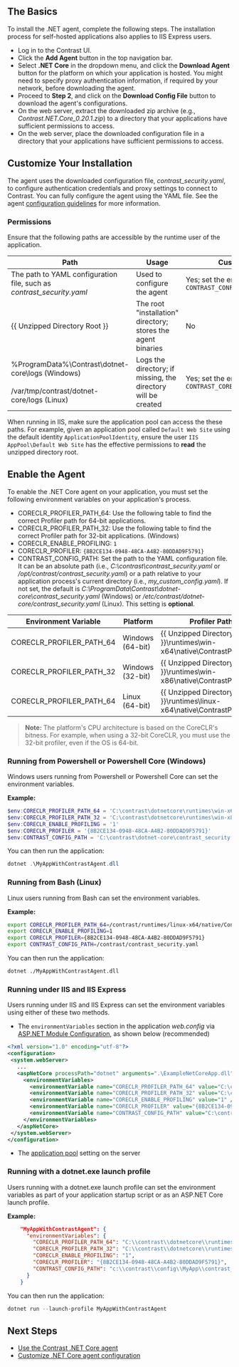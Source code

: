 
<!--
title: "Contrast .NET Core Agent Installation"
description: "Contrast .NET Core agent installation instructions"
tags: "installation agent .NET Core windows linux"
-->

## The Basics

To install the .NET agent, complete the following steps. The installation process for self-hosted applications also applies to IIS Express users.

* Log in to the Contrast UI.
* Click the **Add Agent** button in the top navigation bar.
* Select **.NET Core** in the dropdown menu, and click the **Download Agent** button for the platform on which your application is hosted. You might need to specify proxy authentication information, if required by your network, before downloading the agent.
* Proceed to **Step 2**, and click on the **Download Config File** button to download the agent's configurations.
* On the web server, extract the downloaded zip archive (e.g., *Contrast.NET.Core_0.20.1.zip*) to a directory that your applications have sufficient permissions to access.
* On the web server, place the downloaded configuration file in a directory that your applications have sufficient permissions to access.

## Customize Your Installation

The agent uses the downloaded configuration file, *contrast_security.yaml*, to configure authentication credentials and proxy settings to connect to Contrast. You can fully configure the agent using the YAML file. See the agent [configuration guidelines](installation-netcoreconfig.html#netcore-yaml) for more information.

### Permissions

Ensure that the following paths are accessible by the runtime user of the application.

| Path | Usage | Customizable | Permissions |
| -- | -- | -- | -- |
| The path to YAML configuration file, such as *contrast_security.yaml* | Used to configure the agent | Yes; set the environment variable `CONTRAST_CONFIG_PATH` | Read |
| \{\{ Unzipped Directory Root \}\} | The root "installation" directory; stores the agent binaries | No | Read |
| %ProgramData%\Contrast\dotnet-core\logs (Windows) <br><br> /var/tmp/contrast/dotnet-core/logs (Linux) | Logs the directory; if missing, the directory will be created | Yes; set the environment variable `CONTRAST_CORECLR_LOGS_DIRECTORY` | Read/Write <br> (or inherited from a parent directory) |

When running in IIS, make sure the application pool can access the these paths. For example, given an application pool called `Default Web Site` using the default identity `ApplicationPoolIdentity`, ensure the user `IIS AppPool\Default Web Site` has the effective permissions to **read** the unzipped directory root.

## Enable the Agent

To enable the .NET Core agent on your application, you must set the following environment variables on your application's process.

* CORECLR_PROFILER_PATH_64: Use the following table to find the correct Profiler path for 64-bit applications.
* CORECLR_PROFILER_PATH_32: Use the following table to find the correct Profiler path for 32-bit applications. (Windows)
* CORECLR_ENABLE_PROFILING: `1`
* CORECLR_PROFILER: `{8B2CE134-0948-48CA-A4B2-80DDAD9F5791}`
* CONTRAST_CONFIG_PATH: Set the path to the YAML configuration file. It can be an absolute path (i.e., *C:\contrast\contrast_security.yaml* or */opt/contrast/contrast_security.yaml*) or a path relative to your application process's current directory (i.e., *my_custom_config.yaml*). If not set, the default is *C:\ProgramData\Contrast\dotnet-core\contrast_security.yaml* (Windows) or */etc/contrast/dotnet-core/contrast_security.yaml* (Linux). This setting is **optional**.


| Environment Variable | Platform | Profiler Path |
|--|--|--|
| CORECLR_PROFILER_PATH_64 | Windows (64-bit) | \{\{ Unzipped Directory Root \}\}\runtimes\win-x64\native\ContrastProfiler.dll |
| CORECLR_PROFILER_PATH_32 | Windows (32-bit) | \{\{ Unzipped Directory Root \}\}\runtimes\win-x86\native\ContrastProfiler.dll |
| CORECLR_PROFILER_PATH_64 | Linux (64-bit) | \{\{ Unzipped Directory Root \}\}\runtimes\linux-x64\native\ContrastProfiler.so |


> **Note:** The platform's CPU architecture is based on the CoreCLR's bitness. For example, when using a 32-bit CoreCLR, you must use the 32-bit profiler, even if the OS is 64-bit.

### Running from Powershell or Powershell Core (Windows)

Windows users running from Powershell or Powershell Core can set the environment variables.

**Example:**

```powershell
$env:CORECLR_PROFILER_PATH_64 = 'C:\contrast\dotnetcore\runtimes\win-x64\native\ContrastProfiler.dll'
$env:CORECLR_PROFILER_PATH_32 = 'C:\contrast\dotnetcore\runtimes\win-x86\native\ContrastProfiler.dll'
$env:CORECLR_ENABLE_PROFILING = '1'
$env:CORECLR_PROFILER = '{8B2CE134-0948-48CA-A4B2-80DDAD9F5791}'
$env:CONTRAST_CONFIG_PATH = 'C:\contrast\dotnet-core\contrast_security.yaml'
```

You can then run the application:

```powershell
dotnet .\MyAppWithContrastAgent.dll
```

### Running from Bash (Linux)

Linux users running from Bash can set the environment variables.

**Example:**

```bash
export CORECLR_PROFILER_PATH_64=/contrast/runtimes/linux-x64/native/ContrastProfiler.so
export CORECLR_ENABLE_PROFILING=1
export CORECLR_PROFILER={8B2CE134-0948-48CA-A4B2-80DDAD9F5791}
export CONTRAST_CONFIG_PATH=/contrast/contrast_security.yaml
```

You can then run the application:

```bash
dotnet ./MyAppWithContrastAgent.dll
```

### Running under IIS and IIS Express

Users running under IIS and IIS Express can set the environment variables using either of these two methods.

* The `environmentVariables` section in the application *web.config* via [ASP.NET Module Configuration](https://docs.microsoft.com/en-us/aspnet/core/host-and-deploy/aspnet-core-module?view=aspnetcore-2.2#setting-environment-variables), as shown below (recommended)

 ```xml
<?xml version="1.0" encoding="utf-8"?>
<configuration>
  <system.webServer>
    ...
    <aspNetCore processPath="dotnet" arguments=".\ExampleNetCoreApp.dll" stdoutLogEnabled="false" stdoutLogFile=".\logs\stdout">
      <environmentVariables>
        <environmentVariable name="CORECLR_PROFILER_PATH_64" value="C:\contrast\dotnetcore\runtimes\win-x64\native\ContrastProfiler.dll" />
        <environmentVariable name="CORECLR_PROFILER_PATH_32" value="C:\contrast\dotnetcore\runtimes\win-x86\native\ContrastProfiler.dll" />
        <environmentVariable name="CORECLR_ENABLE_PROFILING" value="1" />
        <environmentVariable name="CORECLR_PROFILER" value="{8B2CE134-0948-48CA-A4B2-80DDAD9F5791}" />
        <environmentVariable name="CONTRAST_CONFIG_PATH" value="C:\contrast\dotnet-core\contrast_security.yaml" />
      </environmentVariables>
    </aspNetCore>
  </system.webServer>
</configuration>
 ```

* The [application pool](https://docs.microsoft.com/en-us/iis/configuration/system.applicationHost/applicationPools/add/environmentVariables/#appcmdexe) setting on the server


### Running with a dotnet.exe launch profile

Users running with a dotnet.exe launch profile can set the environment variables as part of your application startup script or as an ASP.NET Core launch profile.

**Example:**

```json
    "MyAppWithContrastAgent": {
      "environmentVariables": {
        "CORECLR_PROFILER_PATH_64": "C:\\contrast\\dotnetcore\\runtimes\\win-x64\\native\\ContrastProfiler.dll",
        "CORECLR_PROFILER_PATH_32": "C:\\contrast\\dotnetcore\\runtimes\\win-x86\\native\\ContrastProfiler.dll",
        "CORECLR_ENABLE_PROFILING": "1",
        "CORECLR_PROFILER": "{8B2CE134-0948-48CA-A4B2-80DDAD9F5791}",
        "CONTRAST_CONFIG_PATH": "c:\\contrast\\config\\MyApp\\contrast_security.yaml",
      }
    }
```

You can then run the application:

```powershell
dotnet run --launch-profile MyAppWithContrastAgent
```

## Next Steps

* [Use the Contrast .NET Core agent](installation-netcoreusage.html)
* [Customize .NET Core agent configuration](installation-netcoreconfig.html)
